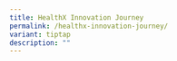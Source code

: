 ```yaml
---
title: HealthX Innovation Journey
permalink: /healthx-innovation-journey/
variant: tiptap
description: ""
---
```


